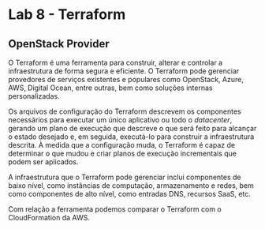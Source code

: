 # Lab 8 - Terraform

## OpenStack Provider

O Terraform é uma ferramenta para construir, alterar e controlar a infraestrutura de forma segura e eficiente. O Terraform pode gerenciar provedores de serviços existentes e populares como OpenStack, Azure, AWS, Digital Ocean, entre outras, bem como soluções internas personalizadas.

Os arquivos de configuração do Terraform descrevem os componentes necessários para executar um único aplicativo ou todo o *datacenter*, gerando um plano de execução que descreve o que será feito para alcançar o estado desejado e, em seguida, executá-lo para construir a infraestrutura descrita. À medida que a configuração muda, o Terraform é capaz de determinar o que mudou e criar planos de execução incrementais que podem ser aplicados.

A infraestrutura que o Terraform pode gerenciar inclui componentes de baixo nível, como instâncias de computação, armazenamento e redes, bem como componentes de alto nível, como entradas DNS, recursos SaaS, etc.

Com relação a ferramenta podemos comparar o Terraform com o CloudFormation da AWS.
